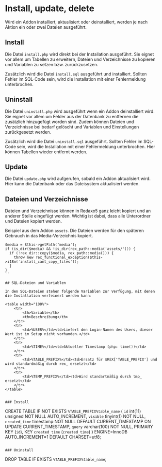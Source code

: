 # Install, update, delete

Wird ein Addon installiert, aktualisiert oder deinstalliert, werden je nach Aktion ein oder zwei Dateien ausgeführt.

## Install

Die Datei `install.php` wird direkt bei der Installation ausgeführt. Sie eignet vor allem um Tabellen zu erweitern, Dateien und Verzeichnisse zu kopieren und Variablen zu setzen bzw. zurückzusetzen.

Zusätzlich wird die Datei `install.sql` ausgeführt und installiert. Sollten Fehler im SQL-Code sein, wird die Installation mit einer Fehlermeldung unterbrochen.

## Uninstall

Die Datei `uninstall.php` wird ausgeführt wenn ein Addon deinstalliert wird. Sie eignet vor allem um Felder aus der Datenbank zu entfernen die zusätzlich hinzugefügt worden sind. Zudem können Dateien und Verzeichnisse bei bedarf gelöscht und Variablen und Einstellungen zurückgesetzt werden.

Zusätzlich wird die Datei `uninstall.sql` ausgeführt. Sollten Fehler im SQL-Code sein, wird die Installation mit einer Fehlermeldung unterbrochen. Hier können Tabellen wieder entfernt werden.

## Update

Die Datei `update.php` wird aufgerufen, sobald ein Addon aktualisiert wird. Hier kann die Datenbank oder das Dateisystem aktualisiert werden.

## Dateien und Verzeichnisse

Dateien und Verzeichnisse können in Redaxo5 ganz leicht kopiert und an anderer Stelle eingefügt werden. Wichtig ist dabei, dass alle Unterordner und Dateien kopiert werden.

Beispiel aus dem Addon `assets`. Die Dateien werden für den späteren Gebrauch in das Media-Verzeichnis kopiert.

```
$media = $this->getPath('media');
if (is_dir($media) && !is_dir(rex_path::media('assets/'))) {
  if (!rex_dir::copy($media, rex_path::media())) {
    throw new rex_functional_exception($this->i18n('install_cant_copy_files'));
  }
}
`` 

## SQL-Dateien und Variablen

In den SQL-Dateien stehen folgende Variablen zur Verfügung, mit denen die Installation verfeinert werden kann:

<table width="100%">
    <tr>
        <th>Variable</th>
        <th>Beschreibung</th>
    </tr>
	<tr>
		<td>%USER%</td><td>Liefert den Login-Namen des Users, dieser Wert ist im Setup nicht vorhanden.</td>
	</tr>
	<tr>
		<td>%TIME%</td><td>Aktueller Timestamp (php: time())</td>
	</tr>
	<tr>
		<td>%TABLE_PREFIX%</td><td>Ersatz für $REX['TABLE_PREFIX'] und wird standardmäßig durch rex_ ersetzt</td>
	</tr>
	<tr>
		<td>%TEMP_PREFIX%</td><td>Wird standartmäßig durch tmp_ ersetzt</td>
	</tr>
</table>


### Install

```
CREATE TABLE IF NOT EXISTS `%TABLE_PREFIX%table_name` (
 `id` int(11) unsigned NOT NULL AUTO_INCREMENT,
 `visible` tinyint(1) NOT NULL,
 `created_time` timestamp NOT NULL DEFAULT CURRENT_TIMESTAMP ON UPDATE CURRENT_TIMESTAMP,
 `query` varchar(100) NOT NULL,
 PRIMARY KEY (`id`), KEY `created_time` (`created_time`)
) ENGINE=InnoDB AUTO_INCREMENT=1 DEFAULT CHARSET=utf8;
```

### Uninstall

```
DROP TABLE IF EXISTS `%TABLE_PREFIX%table_name`;
```